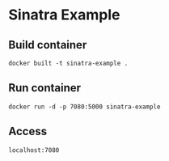 # Sinatra Example

## Build container
`docker built -t sinatra-example .`

## Run container
`docker run -d -p 7080:5000 sinatra-example`

## Access
`localhost:7080`
